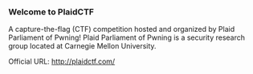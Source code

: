 
### Welcome to PlaidCTF

A capture-the-flag (CTF) competition hosted and organized by Plaid Parliament of Pwning! 
Plaid Parliament of Pwning is a security research group located at Carnegie Mellon University.


Official URL: http://plaidctf.com/